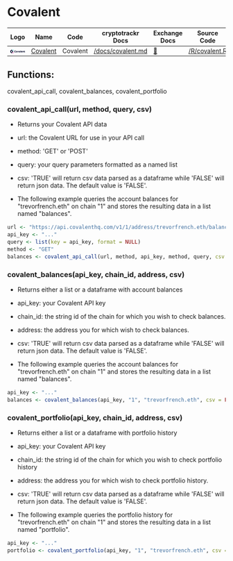 # Covalent

| Logo                                                        | Name                                    | Code     | cryptotrackr Docs                                                                            | Exchange Docs                              | Source Code                                                                          |
|------------|------------|------------|--------------|------------|------------|
| ![covalent](/man/figures/Covalent_Wordmark_Three_Color.png) | [Covalent](https://www.covalenthq.com/) | Covalent | [/docs/covalent.md](https://github.com/TrevorFrench/cryptotrackr/blob/main/docs/covalent.md) | [🏢](https://www.covalenthq.com/docs/api/) | [/R/covalent.R](https://github.com/TrevorFrench/cryptotrackr/blob/main/R/covalent.R) |

## Functions:

covalent_api_call, covalent_balances, covalent_portfolio

### covalent_api_call(url, method, query, csv)

-   Returns your Covalent API data

-   url: the Covalent URL for use in your API call

-   method: 'GET' or 'POST'

-   query: your query parameters formatted as a named list

-   csv: 'TRUE' will return csv data parsed as a dataframe while 'FALSE' will return json data. The default value is 'FALSE'.

-   The following example queries the account balances for "trevorfrench.eth" on chain "1" and stores the resulting data in a list named "balances".

``` r
url <- "https://api.covalenthq.com/v1/1/address/trevorfrench.eth/balances_v2/"
api_key <- "..."
query <- list(key = api_key, format = NULL)
method <- "GET"
balances <- covalent_api_call(url, method, api_key, method, query, csv = FALSE)
```

### covalent_balances(api_key, chain_id, address, csv)

-   Returns either a list or a dataframe with account balances

-   api_key: your Covalent API key

-   chain_id: the string id of the chain for which you wish to check balances.

-   address: the address you for which wish to check balances.

-   csv: 'TRUE' will return csv data parsed as a dataframe while 'FALSE' will return json data. The default value is 'FALSE'.

-   The following example queries the account balances for "trevorfrench.eth" on chain "1" and stores the resulting data in a list named "balances".

``` r
api_key <- "..."
balances <- covalent_balances(api_key, "1", "trevorfrench.eth", csv = FALSE)
```

### covalent_portfolio(api_key, chain_id, address, csv)

-   Returns either a list or a dataframe with portfolio history

-   api_key: your Covalent API key

-   chain_id: the string id of the chain for which you wish to check portfolio history

-   address: the address you for which wish to check portfolio history.

-   csv: 'TRUE' will return csv data parsed as a dataframe while 'FALSE' will return json data. The default value is 'FALSE'.

-   The following example queries the portfolio history for "trevorfrench.eth" on chain "1" and stores the resulting data in a list named "portfolio".

``` r
api_key <- "..."
portfolio <- covalent_portfolio(api_key, "1", "trevorfrench.eth", csv = FALSE)
```

### 
